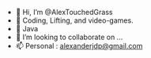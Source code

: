- 👋 Hi, I’m @AlexTouchedGrass
- 👀 Coding, Lifting, and video-games.
- 🌱 Java
- 💞️ I’m looking to collaborate on ...
- 📫 Personal : alexanderjdp@gmail.com

<!---
AlexTouchedGrass/AlexTouchedGrass is a ✨ special ✨ repository because its `README.md` (this file) appears on your GitHub profile.
You can click the Preview link to take a look at your changes.
--->
